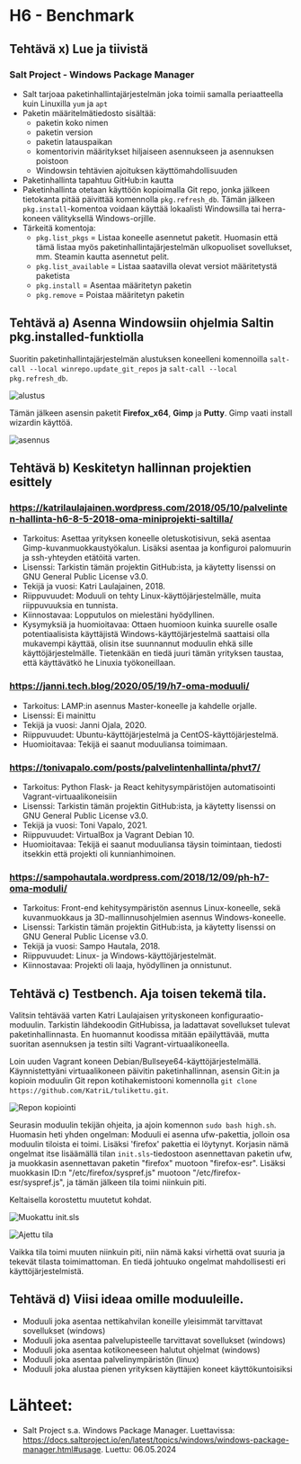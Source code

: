 # H6 - Benchmark

## Tehtävä x) Lue ja tiivistä

### Salt Project - Windows Package Manager

- Salt tarjoaa paketinhallintajärjestelmän joka toimii samalla periaatteella kuin Linuxilla `yum` ja `apt`
- Paketin määritelmätiedosto sisältää:
  - paketin koko nimen
  - paketin version
  - paketin latauspaikan
  - komentorivin määritykset hiljaiseen asennukseen ja asennuksen poistoon
  - Windowsin tehtävien ajoituksen käyttömahdollisuuden
- Paketinhallinta tapahtuu GitHub:in kautta
- Paketinhallinta otetaan käyttöön kopioimalla Git repo, jonka jälkeen tietokanta pitää päivittää komennolla `pkg.refresh_db`. Tämän jälkeen `pkg.install`-komentoa voidaan käyttää lokaalisti Windowsilla tai herra-koneen välityksellä Windows-orjille.
- Tärkeitä komentoja:
  - `pkg.list_pkgs` = Listaa koneelle asennetut paketit. Huomasin että tämä listaa myös paketinhallintajärjestelmän ulkopuoliset sovellukset, mm. Steamin kautta asennetut pelit.
  - `pkg.list_available` = Listaa saatavilla olevat versiot määritetystä paketista
  - `pkg.install` = Asentaa määritetyn paketin
  - `pkg.remove` = Poistaa määritetyn paketin

## Tehtävä a) Asenna Windowsiin ohjelmia Saltin pkg.installed-funktiolla

Suoritin paketinhallintajärjestelmän alustuksen koneelleni komennoilla `salt-call --local winrepo.update_git_repos` ja `salt-call --local pkg.refresh_db`.

![alustus](https://github.com/rakkitect/Server-Management/blob/main/Images/pkg_manager_alustus.png)

Tämän jälkeen asensin paketit **Firefox_x64**, **Gimp** ja **Putty**. Gimp vaati install wizardin käyttöä.

![asennus](https://github.com/rakkitect/Server-Management/blob/main/Images/pkg_manager_install.png)

## Tehtävä b) Keskitetyn hallinnan projektien esittely

### https://katrilaulajainen.wordpress.com/2018/05/10/palvelinten-hallinta-h6-8-5-2018-oma-miniprojekti-saltilla/

- Tarkoitus: Asettaa yrityksen koneelle oletuskotisivun, sekä asentaa Gimp-kuvanmuokkaustyökalun. Lisäksi asentaa ja konfiguroi palomuurin ja ssh-yhteyden etätöitä varten.
- Lisenssi: Tarkistin tämän projektin GitHub:ista, ja käytetty lisenssi on GNU General Public License v3.0. 
- Tekijä ja vuosi: Katri Laulajainen, 2018.
- Riippuvuudet: Moduuli on tehty Linux-käyttöjärjestelmälle, muita riippuvuuksia en tunnista.
- Kiinnostavaa: Lopputulos on mielestäni hyödyllinen.
- Kysymyksiä ja huomioitavaa: Ottaen huomioon kuinka suurelle osalle potentiaalisista käyttäjistä Windows-käyttöjärjestelmä saattaisi olla mukavempi käyttää, olisin itse suunnannut moduulin ehkä sille käyttöjärjestelmälle. Tietenkään en tiedä juuri tämän yrityksen taustaa, että käyttävätkö he Linuxia työkoneillaan.

### https://janni.tech.blog/2020/05/19/h7-oma-moduuli/

- Tarkoitus: LAMP:in asennus Master-koneelle ja kahdelle orjalle.
- Lisenssi: Ei mainittu
- Tekijä ja vuosi: Janni Ojala, 2020.
- Riippuvuudet: Ubuntu-käyttöjärjestelmä ja CentOS-käyttöjärjestelmä.
- Huomioitavaa: Tekijä ei saanut moduuliansa toimimaan.

### https://tonivapalo.com/posts/palvelintenhallinta/phvt7/

- Tarkoitus: Python Flask- ja React kehitysympäristöjen automatisointi Vagrant-virtuaalikoneisiin
- Lisenssi: Tarkistin tämän projektin GitHub:ista, ja käytetty lisenssi on GNU General Public License v3.0.
- Tekijä ja vuosi: Toni Vapalo, 2021.
- Riippuvuudet: VirtualBox ja Vagrant Debian 10.
- Huomioitavaa: Tekijä ei saanut moduuliansa täysin toimintaan, tiedosti itsekkin että projekti oli kunnianhimoinen.

### https://sampohautala.wordpress.com/2018/12/09/ph-h7-oma-moduli/

- Tarkoitus: Front-end kehitysympäristön asennus Linux-koneelle, sekä kuvanmuokkaus ja 3D-mallinnusohjelmien asennus Windows-koneelle.
- Lisenssi: Tarkistin tämän projektin GitHub:ista, ja käytetty lisenssi on GNU General Public License v3.0.
- Tekijä ja vuosi: Sampo Hautala, 2018.
- Riippuvuudet: Linux- ja Windows-käyttöjärjestelmät.
- Kiinnostavaa: Projekti oli laaja, hyödyllinen ja onnistunut.

## Tehtävä c) Testbench. Aja toisen tekemä tila.

Valitsin tehtävää varten Katri Laulajaisen yrityskoneen konfiguraatio-moduulin. Tarkistin lähdekoodin GitHubissa, ja ladattavat sovellukset tulevat paketinhallinnasta. En huomannut koodissa mitään epäilyttävää, mutta suoritan asennuksen ja testin silti Vagrant-virtuaalikoneella.

Loin uuden Vagrant koneen Debian/Bullseye64-käyttöjärjestelmällä. Käynnistettyäni virtuaalikoneen päivitin paketinhallinnan, asensin Git:in ja kopioin moduulin Git repon kotihakemistooni komennolla `git clone https://github.com/KatriL/tulikettu.git`.

![Repon kopiointi](https://github.com/rakkitect/Server-Management/blob/main/Images/moduulin_lataus.png)

Seurasin moduulin tekijän ohjeita, ja ajoin komennon `sudo bash high.sh`. Huomasin heti yhden ongelman: Moduuli ei asenna ufw-pakettia, jolloin osa moduulin tiloista ei toimi. Lisäksi 'firefox' pakettia ei löytynyt. Korjasin nämä ongelmat itse lisäämällä tilan `init.sls`-tiedostoon asennettavan paketin ufw, ja muokkasin asennettavan paketin "firefox" muotoon "firefox-esr". Lisäksi muokkasin ID:n "/etc/firefox/syspref.js" muotoon "/etc/firefox-esr/syspref.js", ja tämän jälkeen tila toimi niinkuin piti.


Keltaisella korostettu muutetut kohdat.

![Muokattu init.sls](https://github.com/rakkitect/Server-Management/blob/main/Images/moduuli_init.png)

![Ajettu tila](https://github.com/rakkitect/Server-Management/blob/main/Images/moduuli_ajettu_tila.png)

Vaikka tila toimi muuten niinkuin piti, niin nämä kaksi virhettä ovat suuria ja tekevät tilasta toimimattoman. En tiedä johtuuko ongelmat mahdollisesti eri käyttöjärjestelmistä.

## Tehtävä d) Viisi ideaa omille moduuleille.

- Moduuli joka asentaa nettikahvilan koneille yleisimmät tarvittavat sovellukset (windows)
- Moduuli joka asentaa palvelupisteelle tarvittavat sovellukset (windows)
- Moduuli joka asentaa kotikoneeseen halutut ohjelmat (windows)
- Moduuli joka asentaa palvelinympäristön (linux)
- Moduuli joka alustaa pienen yrityksen käyttäjien koneet käyttökuntoisiksi

# Lähteet:

- Salt Project s.a. Windows Package Manager. Luettavissa: https://docs.saltproject.io/en/latest/topics/windows/windows-package-manager.html#usage. Luettu: 06.05.2024
